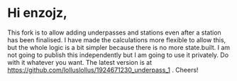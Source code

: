 # Hi enzojz,
This fork is to allow adding underpasses and stations even after a station has been finalised.
I have made the calculations more flexible to allow this, but the whole logic is a bit simpler because there is no more state.built.
I am not going to publish this independently but I am going to use it privately. Do with it whatever you want. The latest version is at https://github.com/lolluslollus/1924671230_underpass_1 .
Cheers!
